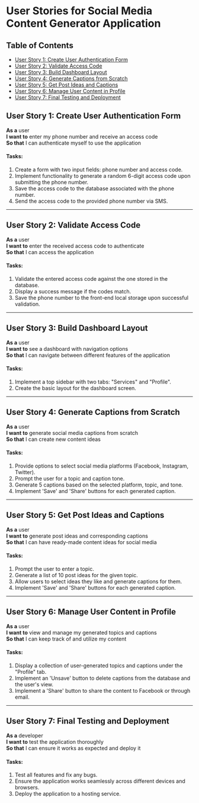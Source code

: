 # User Stories for Social Media Content Generator Application

## Table of Contents

- [User Story 1: Create User Authentication Form](#user-story-1-create-user-authentication-form)
- [User Story 2: Validate Access Code](#user-story-2-validate-access-code)
- [User Story 3: Build Dashboard Layout](#user-story-3-build-dashboard-layout)
- [User Story 4: Generate Captions from Scratch](#user-story-4-generate-captions-from-scratch)
- [User Story 5: Get Post Ideas and Captions](#user-story-5-get-post-ideas-and-captions)
- [User Story 6: Manage User Content in Profile](#user-story-6-manage-user-content-in-profile)
- [User Story 7: Final Testing and Deployment](#user-story-7-final-testing-and-deployment)

## User Story 1: Create User Authentication Form

**As a** user  
**I want to** enter my phone number and receive an access code  
**So that** I can authenticate myself to use the application

#### Tasks:

1. Create a form with two input fields: phone number and access code.
2. Implement functionality to generate a random 6-digit access code upon submitting the phone number.
3. Save the access code to the database associated with the phone number.
4. Send the access code to the provided phone number via SMS.

---

## User Story 2: Validate Access Code

**As a** user  
**I want to** enter the received access code to authenticate  
**So that** I can access the application

#### Tasks:

1. Validate the entered access code against the one stored in the database.
2. Display a success message if the codes match.
3. Save the phone number to the front-end local storage upon successful validation.

---

## User Story 3: Build Dashboard Layout

**As a** user  
**I want to** see a dashboard with navigation options  
**So that** I can navigate between different features of the application

#### Tasks:

1. Implement a top sidebar with two tabs: "Services" and "Profile".
2. Create the basic layout for the dashboard screen.

---

## User Story 4: Generate Captions from Scratch

**As a** user  
**I want to** generate social media captions from scratch  
**So that** I can create new content ideas

#### Tasks:

1. Provide options to select social media platforms (Facebook, Instagram, Twitter).
2. Prompt the user for a topic and caption tone.
3. Generate 5 captions based on the selected platform, topic, and tone.
4. Implement 'Save' and 'Share' buttons for each generated caption.

---

## User Story 5: Get Post Ideas and Captions

**As a** user  
**I want to** generate post ideas and corresponding captions  
**So that** I can have ready-made content ideas for social media

#### Tasks:

1. Prompt the user to enter a topic.
2. Generate a list of 10 post ideas for the given topic.
3. Allow users to select ideas they like and generate captions for them.
4. Implement 'Save' and 'Share' buttons for each generated caption.

---

## User Story 6: Manage User Content in Profile

**As a** user  
**I want to** view and manage my generated topics and captions  
**So that** I can keep track of and utilize my content

#### Tasks:

1. Display a collection of user-generated topics and captions under the "Profile" tab.
2. Implement an 'Unsave' button to delete captions from the database and the user's view.
3. Implement a 'Share' button to share the content to Facebook or through email.

---

## User Story 7: Final Testing and Deployment

**As a** developer  
**I want to** test the application thoroughly  
**So that** I can ensure it works as expected and deploy it

#### Tasks:

1. Test all features and fix any bugs.
2. Ensure the application works seamlessly across different devices and browsers.
3. Deploy the application to a hosting service.
